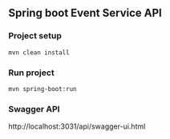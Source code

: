 ## Spring boot Event Service API

### Project setup
```aidl
mvn clean install
```

### Run project
```aidl
mvn spring-boot:run
```

### Swagger API
http://localhost:3031/api/swagger-ui.html
